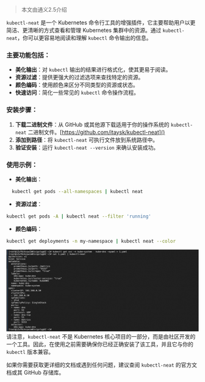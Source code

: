 > 本文由通义2.5介绍


`kubectl-neat` 是一个 Kubernetes 命令行工具的增强插件，它主要帮助用户以更简洁、更清晰的方式查看和管理 Kubernetes 集群中的资源。通过 `kubectl-neat`，你可以更容易地阅读和理解 `kubectl` 命令输出的信息。

### 主要功能包括：

- **美化输出**：对 `kubectl` 输出的结果进行格式化，使其更易于阅读。
- **资源过滤**：提供更强大的过滤选项来查找特定的资源。
- **颜色编码**：使用颜色来区分不同类型的资源或状态。
- **快速访问**：简化一些常见的 `kubectl` 命令操作流程。

### 安装步骤：

1. **下载二进制文件**：从 GitHub 或其他源下载适用于你的操作系统的 `kubectl-neat` 二进制文件。[https://github.com/itaysk/kubectl-neat]()
2. **添加到路径**：将 `kubectl-neat` 可执行文件放到系统路径中。
3. **验证安装**：运行 `kubectl-neat --version` 来确认安装成功。

### 使用示例：

- **美化输出**：

```bash
  kubectl get pods --all-namespaces | kubectl neat
```


- **资源过滤**：

```bash
kubectl get pods -A | kubectl neat --filter 'running'
```


- **颜色编码**：

```bash
kubectl get deployments -n my-namespace | kubectl neat --color
```

![](../img/Pasted%20image%2020240725224114.png)
请注意，`kubectl-neat` 不是 Kubernetes 核心项目的一部分，而是由社区开发的一个工具。因此，在使用之前需要确保你已经正确安装了该工具，并且它与你的 `kubectl` 版本兼容。

如果你需要获取更详细的文档或遇到任何问题，建议查阅 `kubectl-neat` 的官方文档或其 GitHub 存储库。

